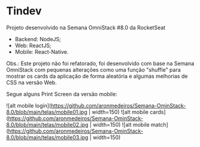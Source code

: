 # Tindev

Projeto desenvolvido na Semana OmniStack #8.0 da RocketSeat


- Backend: NodeJS;
- Web: ReactJS;
- Mobile: React-Native.

Obs.: Este projeto não foi refatorado, foi desenvolvido com base na Semana OmniStack com pequenas alterações como uma função "shuffle" para mostrar os cards da aplicação de forma aleatória e algumas melhorias de CSS na versão Web.

Segue alguns Print Screen da versão mobile:

![alt mobile login](https://github.com/aronmedeiros/Semana-OminStack-8.0/blob/main/telas/mobile01.jpg | width=150)
![alt mobile cards](https://github.com/aronmedeiros/Semana-OminStack-8.0/blob/main/telas/mobile02.jpg | width=150)
![alt mobile match](https://github.com/aronmedeiros/Semana-OminStack-8.0/blob/main/telas/mobile03.jpg | width=150)
